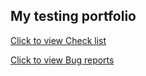 
## My testing portfolio

[Click to view Check list](https://docs.google.com/spreadsheets/d/1iUVaMdYTn8DEavzFOuNrrf8qf8YWd-gjU_a_Z-qlL5E/edit?usp=sharing)

[Click to view Bug reports](https://docs.google.com/document/d/1p91km-mzjNh0bolPrjwnCAIKefCXNzYFZjgzRowwEyk/edit?usp=sharing)

